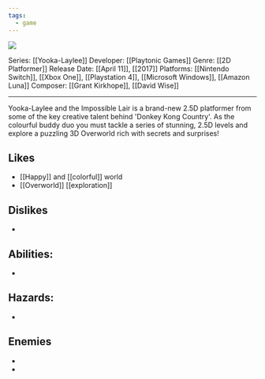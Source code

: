 ```yaml
---
tags:
  - game
---
```

<img src="https://cdn2.steamgriddb.com/thumb/cbc5161dfe686137fe8842969717b19c.jpg">

Series: [[Yooka-Laylee]]
Developer: [[Playtonic Games]]
Genre: [[2D Platformer]]
Release Date: [[April 11]], [[2017]]
Platforms: [[Nintendo Switch]], [[Xbox One]], [[Playstation 4]], [[Microsoft Windows]], [[Amazon Luna]]
Composer:  [[Grant Kirkhope]], [[David Wise]]

----

Yooka-Laylee and the Impossible Lair is a brand-new 2.5D platformer from some of the key creative talent behind 'Donkey Kong Country'. As the colourful buddy duo you must tackle a series of stunning, 2.5D levels and explore a puzzling 3D Overworld rich with secrets and surprises!

## Likes
* [[Happy]] and [[colorful]] world
* [[Overworld]] [[exploration]] 

## Dislikes
* 

## Abilities:
* 

## Hazards:
* 

## Enemies
* 


* 